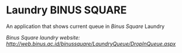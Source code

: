 # Laundry BINUS SQUARE

An application that shows current queue in <i>Binus Square</i> Laundry

<i>Binus Square laundry website: http://web.binus.ac.id/binussquare/LaundryQueue/DropInQueue.aspx</i>
